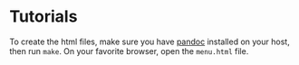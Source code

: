 Tutorials
=========

To create the html files, make sure you have [pandoc](http://johnmacfarlane.net/pandoc/)
installed on your host, then run `make`. On your favorite browser, open the `menu.html`
file.
